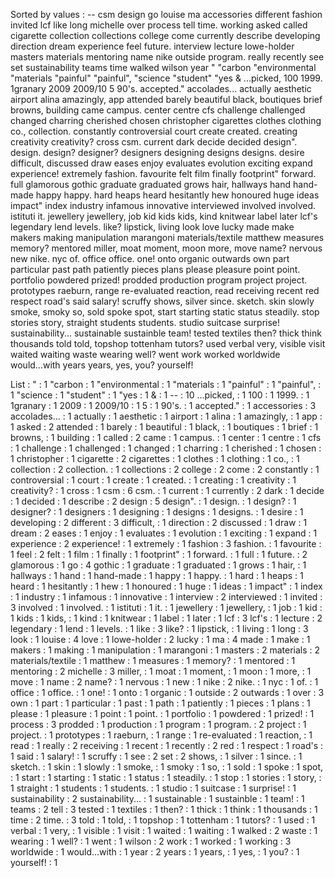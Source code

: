 Sorted by values :
-- csm design go louise ma accessories different fashion invited lcf like long michelle over process tell time. working asked called cigarette collection collections college come currently describe developing direction dream experience feel future. interview lecture lowe-holder masters materials mentoring name nike outside program. really recently see set sustainability teams time walked wilson year " "carbon "environmental "materials "painful" "painful", "science "student" "yes & ...picked, 100 1999. 1granary 2009 2009/10 5 90's. accepted." accolades... actually aesthetic airport alina amazingly, app attended barely beautiful black, boutiques brief browns, building came campus. center centre cfs challenge challenged changed charring cherished chosen christopher cigarettes clothes clothing co., collection. constantly controversial court create created. creating creativity creativity? cross csm. current dark decide decided design". design. design? designer? designers designing designs designs. desire difficult, discussed draw eases enjoy evaluates evolution exciting expand experience! extremely fashion. favourite felt film finally footprint" forward. full glamorous gothic graduate graduated grows hair, hallways hand hand-made happy happy. hard heaps heard hesitantly hew honoured huge ideas impact" index industry infamous innovative interviewed involved involved. istituti it. jewellery jewellery, job kid kids kids, kind knitwear label later lcf's legendary lend levels. like? lipstick, living look love lucky made make makers making manipulation marangoni materials/textile matthew measures memory? mentored miller, moat moment, moon more, move name? nervous new nike. nyc of. office office. one! onto organic outwards own part particular past path patiently pieces plans please pleasure point point. portfolio powdered prized! prodded production program project project. prototypes raeburn, range re-evaluated reaction, read receiving recent red respect road's said salary! scruffy shows, silver since. sketch. skin slowly smoke, smoky so, sold spoke spot, start starting static status steadily. stop stories story, straight students students. studio suitcase surprise! sustainability... sustainable sustainble team! tested textiles then? thick think thousands told told, topshop tottenham tutors? used verbal very, visible visit waited waiting waste wearing well? went work worked worldwide would...with years years, yes, you? yourself! 

List :
" : 1
"carbon : 1
"environmental : 1
"materials : 1
"painful" : 1
"painful", : 1
"science : 1
"student" : 1
"yes : 1
& : 1
-- : 10
...picked, : 1
100 : 1
1999. : 1
1granary : 1
2009 : 1
2009/10 : 1
5 : 1
90's. : 1
accepted." : 1
accessories : 3
accolades... : 1
actually : 1
aesthetic : 1
airport : 1
alina : 1
amazingly, : 1
app : 1
asked : 2
attended : 1
barely : 1
beautiful : 1
black, : 1
boutiques : 1
brief : 1
browns, : 1
building : 1
called : 2
came : 1
campus. : 1
center : 1
centre : 1
cfs : 1
challenge : 1
challenged : 1
changed : 1
charring : 1
cherished : 1
chosen : 1
christopher : 1
cigarette : 2
cigarettes : 1
clothes : 1
clothing : 1
co., : 1
collection : 2
collection. : 1
collections : 2
college : 2
come : 2
constantly : 1
controversial : 1
court : 1
create : 1
created. : 1
creating : 1
creativity : 1
creativity? : 1
cross : 1
csm : 6
csm. : 1
current : 1
currently : 2
dark : 1
decide : 1
decided : 1
describe : 2
design : 5
design". : 1
design. : 1
design? : 1
designer? : 1
designers : 1
designing : 1
designs : 1
designs. : 1
desire : 1
developing : 2
different : 3
difficult, : 1
direction : 2
discussed : 1
draw : 1
dream : 2
eases : 1
enjoy : 1
evaluates : 1
evolution : 1
exciting : 1
expand : 1
experience : 2
experience! : 1
extremely : 1
fashion : 3
fashion. : 1
favourite : 1
feel : 2
felt : 1
film : 1
finally : 1
footprint" : 1
forward. : 1
full : 1
future. : 2
glamorous : 1
go : 4
gothic : 1
graduate : 1
graduated : 1
grows : 1
hair, : 1
hallways : 1
hand : 1
hand-made : 1
happy : 1
happy. : 1
hard : 1
heaps : 1
heard : 1
hesitantly : 1
hew : 1
honoured : 1
huge : 1
ideas : 1
impact" : 1
index : 1
industry : 1
infamous : 1
innovative : 1
interview : 2
interviewed : 1
invited : 3
involved : 1
involved. : 1
istituti : 1
it. : 1
jewellery : 1
jewellery, : 1
job : 1
kid : 1
kids : 1
kids, : 1
kind : 1
knitwear : 1
label : 1
later : 1
lcf : 3
lcf's : 1
lecture : 2
legendary : 1
lend : 1
levels. : 1
like : 3
like? : 1
lipstick, : 1
living : 1
long : 3
look : 1
louise : 4
love : 1
lowe-holder : 2
lucky : 1
ma : 4
made : 1
make : 1
makers : 1
making : 1
manipulation : 1
marangoni : 1
masters : 2
materials : 2
materials/textile : 1
matthew : 1
measures : 1
memory? : 1
mentored : 1
mentoring : 2
michelle : 3
miller, : 1
moat : 1
moment, : 1
moon : 1
more, : 1
move : 1
name : 2
name? : 1
nervous : 1
new : 1
nike : 2
nike. : 1
nyc : 1
of. : 1
office : 1
office. : 1
one! : 1
onto : 1
organic : 1
outside : 2
outwards : 1
over : 3
own : 1
part : 1
particular : 1
past : 1
path : 1
patiently : 1
pieces : 1
plans : 1
please : 1
pleasure : 1
point : 1
point. : 1
portfolio : 1
powdered : 1
prized! : 1
process : 3
prodded : 1
production : 1
program : 1
program. : 2
project : 1
project. : 1
prototypes : 1
raeburn, : 1
range : 1
re-evaluated : 1
reaction, : 1
read : 1
really : 2
receiving : 1
recent : 1
recently : 2
red : 1
respect : 1
road's : 1
said : 1
salary! : 1
scruffy : 1
see : 2
set : 2
shows, : 1
silver : 1
since. : 1
sketch. : 1
skin : 1
slowly : 1
smoke, : 1
smoky : 1
so, : 1
sold : 1
spoke : 1
spot, : 1
start : 1
starting : 1
static : 1
status : 1
steadily. : 1
stop : 1
stories : 1
story, : 1
straight : 1
students : 1
students. : 1
studio : 1
suitcase : 1
surprise! : 1
sustainability : 2
sustainability... : 1
sustainable : 1
sustainble : 1
team! : 1
teams : 2
tell : 3
tested : 1
textiles : 1
then? : 1
thick : 1
think : 1
thousands : 1
time : 2
time. : 3
told : 1
told, : 1
topshop : 1
tottenham : 1
tutors? : 1
used : 1
verbal : 1
very, : 1
visible : 1
visit : 1
waited : 1
waiting : 1
walked : 2
waste : 1
wearing : 1
well? : 1
went : 1
wilson : 2
work : 1
worked : 1
working : 3
worldwide : 1
would...with : 1
year : 2
years : 1
years, : 1
yes, : 1
you? : 1
yourself! : 1
